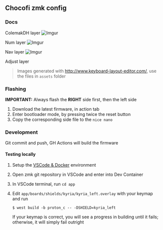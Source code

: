 ## Chocofi zmk config

### Docs

ColemakDH layer
![Imgur](https://i.imgur.com/1igKPoQ.jpg)

Num layer
![Imgur](https://i.imgur.com/70txcxD.png)

Nav layer
![Imgur](https://i.imgur.com/dwhNjkD.png)

Adjust layer

> Images generated with http://www.keyboard-layout-editor.com/, use the files in `assets` folder

### Flashing

**IMPORTANT:** Always flash the **RIGHT** side first, then the left side

1. Download the latest firmware, in action tab
1. Enter bootloader mode, by pressing twice the reset button
1. Copy the corresponding side file to the `nice nano`

### Development

Git commit and push, GH Actions will build the firmware

#### Testing locally

1. Setup the [VSCode & Docker](https://zmk.dev/docs/development/setup) environment
1. Open zmk git repository in VSCode and enter into Dev Container
1. In VSCode terminal, run `cd app`
1. Edit `app/boards/shields/kyria/kyria_left.overlay` with your keymap and run

   ```
   $ west build -b proton_c -- -DSHIELD=kyria_left
   ```

   If your keymap is correct, you will see a progress in building until it fails; otherwise, it will simply fail outright
